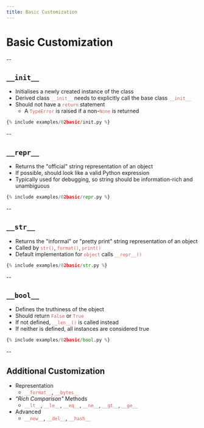 ```yaml
---
title: Basic Customization
---
```


# Basic Customization

--

## `__init__`
- Initialises a newly created instance of the class
- Derived class <span style="color:indianred">`__init__`</span> needs to explicitly call the base class <span style="color:indianred">`__init__`</span>
- Should not have a <span style="color:indianred">`return`</span> statement
  - A <span style="color:indianred">`TypeError`</span> is raised if a non-<span style="color:indianred">`None`</span> is returned

```python
{% include examples/02basic/init.py %}
```

--

## `__repr__`
- Returns the "official" string representation of an object
- If possible, should look like a valid Python expression
- Typically used for debugging, so string should be information-rich and unambiguous

```python
{% include examples/02basic/repr.py %}
```

--

## `__str__`
- Returns the "informal" or "pretty print" string representation of an object
- Called by <span style="color:indianred">`str()`</span>, <span style="color:indianred">`format()`</span>, <span style="color:indianred">`print()`</span>
- Default implementation for <span style="color:indianred">`object`</span> calls <span style="color:indianred">`__repr__()`</span>

```python
{% include examples/02basic/str.py %}
```

--

## `__bool__`
- Defines the truthiness of the object
- Should return <span style="color:indianred">`False`</span> or <span style="color:indianred">`True`</span>
- If not defined, <span style="color:indianred">`__len__()`</span> is called instead
- If neither is defined, all  instances are considered true

```python
{% include examples/02basic/bool.py %}
```

--

## Additional Customization
- Representation
  - <span style="color:indianred">`__format__`</span>, <span style="color:indianred">`__bytes__`</span>
- _"Rich Comparison"_ Methods
  - <span style="color:indianred">`__lt__`</span>, <span style="color:indianred">`__le__`</span>, <span style="color:indianred">`__eq__`</span>, <span style="color:indianred">`__ne__`</span>, <span style="color:indianred">`__gt__`</span>, <span style="color:indianred">`__ge__`</span>
- Advanced
  - <span style="color:indianred">`__new__`</span>, <span style="color:indianred">`__del__`</span>, <span style="color:indianred">`__hash__`</span>